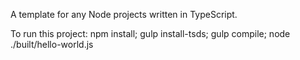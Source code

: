 A template for any Node projects written in TypeScript.

To run this project:
npm install;
gulp install-tsds;
gulp compile;
node ./built/hello-world.js